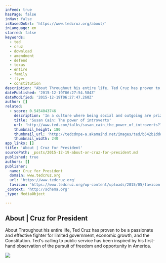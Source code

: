 ```yaml
---
inFeed: true
hasPage: false
inNav: false
isBasedOnUrl: 'https://www.tedcruz.org/about/'
inLanguage: en
starred: false
keywords:
  - ted
  - cruz
  - download
  - amendment
  - defend
  - texas
  - entire
  - family
  - flyer
  - constitution
description: "About Throughout his entire life, Ted Cruz has proven to be a passionate and effective fighter for limited government, economic growth, and the Constitution. Ted's calling to public service has been inspired by his first-hand observation of the pursuit of freedom and opportunity in America."
datePublished: '2015-12-19T06:27:54.584Z'
dateModified: '2015-12-19T06:27:47.260Z'
author: []
related:
  - score: 0.5454043746
    description: 'In a culture where being social and outgoing are prized above all else, it can be difficult, even shameful, to be an introvert. But, as Susan Cain argues in this passionate talk, introverts bring extraordinary talents and abilities to the world, and should be encouraged and celebrated.'
    title: 'Susan Cain: The power of introverts'
    url: 'http://www.ted.com/talks/susan_cain_the_power_of_introverts?language=en'
    thumbnail_height: 180
    thumbnail_url: 'http://tedcdnpe-a.akamaihd.net/images/ted/b542b1ddd2e40cfcf9db3430598bc37cebfec8c1_240x180.jpg?lang=en'
    thumbnail_width: 240
app_links: []
title: 'About | Cruz for President'
sourcePath: _posts/2015-12-19-about-or-cruz-for-president.md
published: true
authors: []
publisher:
  name: Cruz for President
  domain: www.tedcruz.org
  url: 'https://www.tedcruz.org'
  favicon: 'https://www.tedcruz.org/wp-content/uploads/2015/05/favicon.png'
_context: 'http://schema.org'
_type: MediaObject

---
```

<article style=""><h1>About | Cruz for President</h1><p>About Throughout his entire life, Ted Cruz has proven to be a passionate and effective fighter for limited government, economic growth, and the Constitution. Ted's calling to public service has been inspired by his first-hand observation of the pursuit of freedom and opportunity in America.</p><img src="https://s3-us-west-2.amazonaws.com/the-grid-img/p/0239d14c47c8e9ee298e28df20dc7d44401738e9.jpg" /></article>